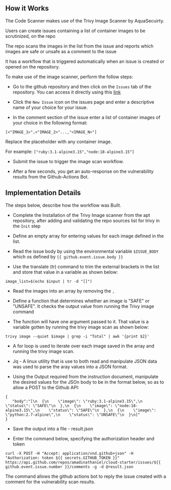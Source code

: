 ## How it Works
The Code Scanner makes use of the Trivy Image Scanner by AquaSecuirty. 

Users can create issues containing a list of container images to be scrutinized, on the repo 

The repo scans the images in the list from the issue and reports which images are safe or unsafe as a comment to the issue

It has a workflow that is triggered automatically when an issue is created or opened on the repository.

To make use of the image scanner, perform the follow steps:
- Go to the github repository and then click on the `Issues` tab of the repository. You can access it directly using this [link](https://github.com/amadinathaniel/cloud-starter/issues)

- Click the `New Issue` icon on the issues page and enter a descriptive name of your choice for your issue.

- In the comment section of the issue enter a list of container images of your choice in the following format:

~~~
[<"IMAGE_1>",<"IMAGE_2>"...,"<IMAGE_N>"]
~~~
Replace the placeholder with any container image.

For example:
`["ruby:3.1-alpine3.15","node:18-alpine3.15"]`

- Submit the issue to trigger the image scan workflow.

- After a few seconds, you get an auto-response on the vulnerability results from the Github-Actions Bot.

## Implementation Details
The steps below, describe how the workflow was Built.

- Complete the Installation of the Trivy Image scanner from the apt repository, after adding and validating the repo sources list for trivy in the `Init` step

- Define an empty array for entering values for each image defined in the list.

- Read the issue body by using the environmental variable `$ISSUE_BODY` which os defined by `{{ github.event.issue.body }}`

- Use the translate (tr) command to trim the external brackets in the list and store that value in a variable as shown below:

~~~
image_list=$(echo $input | tr -d "[]")
~~~

- Read the images into an array by removing the `,` 

- Define a function that determines whether an image is "SAFE" or "UNSAFE". It checks the output value from running the Trivy image command 

- The function will have one argument passed to it. That value is a variable gotten by running the trivy image scan as shown below:

~~~
trivy image --quiet $image | grep -i "Total" | awk '{print $2}'
~~~

- A for loop is used to iterate over each image saved in the array and running the trivy image scan.

- Jq - A linux utility that is use to both read and manipulate JSON data was used to parse the aray values into a JSON format.

- Using the Output required from the instruction document, manipulate the desired values for the JSOn body to be in the format below, so as to allow a POST to the Github API:

~~~
{
   "body":"[\n  {\n    \"image\": \"ruby:3.1-alpine3.15\",\n    \"status\": \"SAFE\"\n  },\n  {\n    \"image\": \"node:18-alpine3.15\",\n    \"status\": \"SAFE\"\n  },\n  {\n    \"image\": \"python:2.7-alpine\",\n    \"status\": \"UNSAFE\"\n  }\n]"
}
~~~

- Save the output into a file - result.json

- Enter the command below, specifying the authorization header and token 
~~~
curl -X POST -H "Accept: application/vnd.github+json" -H "Authorization: token ${{ secrets.GITHUB_TOKEN }}" https://api.github.com/repos/amadinathaniel/cloud-starter/issues/${{ github.event.issue.number }}/comments -g -d @result.json
~~~
The command allows the github actions bot to reply the issue created with a comment for the vulnerability scan results. 